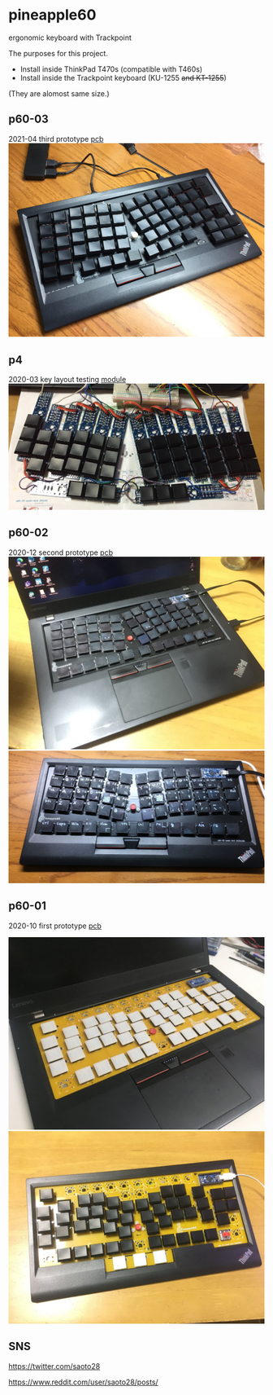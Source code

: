 # pineapple60
ergonomic keyboard with Trackpoint

The purposes for this project.
- Install inside ThinkPad T470s (compatible with T460s)
- Install inside the Trackpoint keyboard (KU-1255 ~~and KT-1255~~)

(They are alomost same size.)

## p60-03
2021-04 third prototype [pcb](p60-03/README.md)
![on Trackpoint keyboard](p60-03/Trackpoint_keyboard_p60-03.jpg)

## p4
2020-03 key layout testing [module](p4/README.md)
![favorite](p4/p4_20210411.jpg)

## p60-02
2020-12 second prototype [pcb](p60-02/README.md)
![on Thinkpad T470s](p60-02/Thinkpad_T470s.jpg)
![on Trackpoint keyboard](p60-02/Trackpoint_keyboard_p60_2.jpg)

## p60-01
2020-10 first prototype [pcb](p60-01/README.md)

![on Thinkpad T470s](p60-01/Thinkpad_T470s.jpg)
![on Trackpoint keyboard](p60-01/Trackpoint_keyboard.jpg)

## SNS
https://twitter.com/saoto28

https://www.reddit.com/user/saoto28/posts/